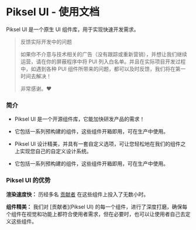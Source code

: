 # Piksel UI - 使用文档

Piksel UI 是一个原生 UI 组件库，用于实现快速开发需求。

> 反馈实际开发中的问题
>
> 如果你不介意与技术相关的广告（没有跟踪或重新营销），并想让我们继续运营，请在你的屏蔽程序中将 PUI 列入白名单。并且在实际项目开发过程中，如遇到各种 PUI 组件所带来的问题，都可以及时反馈，我们将在第一时间去解决！
>
> 非常感谢。❤️

### 简介

- Piksel UI 是一个开源组件库，它能加快研发产品的需求！

- 它包括一系列预构建的组件，这些组件开箱即用，可在生产中使用。

- Piksel UI 设计精美，并具有一套自定义选项，可让您轻松地在我们的组件之上实现您自己的自定义设计系统。

- 它包括一系列预构建的组件，这些组件开箱即用，可在生产中使用。

### Piksel UI 的优势

**渲染速度快：** 历经多名 [贡献者](贡献者) 在这些组件上投入了无数小时。

**组件精美：** 我们对 [贡献者](Piksel UI) 的每一个组件，进行了深度打磨，确保每个组件在视觉和功能上都符合使用者需求，但在必要时，也可以让使用者自己去定义这些组件。

